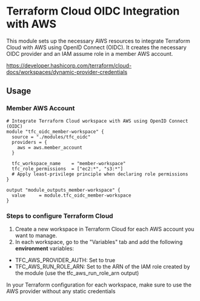 # Terraform Cloud OIDC Integration with AWS

This module sets up the necessary AWS resources to integrate Terraform Cloud with AWS using OpenID Connect (OIDC). 
It creates the necessary OIDC provider and an IAM assume role in a member AWS account.

https://developer.hashicorp.com/terraform/cloud-docs/workspaces/dynamic-provider-credentials

## Usage

### Member AWS Account

```
# Integrate Terraform Cloud workspace with AWS using OpenID Connect (OIDC)
module "tfc_oidc_member-workspace" {
  source = "./modules/tfc_oidc"
  providers = {
    aws = aws.member_account
  }

  tfc_workspace_name    = "member-workspace"
  tfc_role_permissions  = ["ec2:*", "s3:*"] 
  # Apply least-privilege principle when declaring role permissions
}

output "module_outputs_member-workspace" {
  value     = module.tfc_oidc_member-workspace
}
```

### Steps to configure Terraform Cloud

1. Create a new workspace in Terraform Cloud for each AWS account you want to manage.
2. In each workspace, go to the "Variables" tab and add the following **environment** variables:
* TFC_AWS_PROVIDER_AUTH: Set to true
* TFC_AWS_RUN_ROLE_ARN: Set to the ARN of the IAM role created by the module (use the tfc_aws_run_role_arn output)

In your Terraform configuration for each workspace, make sure to use the AWS provider without any static credentials